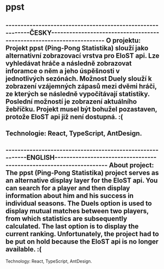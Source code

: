 # ppst
-----------------------------------------------------------ČESKY---------------------------------------------------------------------
O projektu:
Projekt ppst (Ping-Pong Statistika) slouží jako alternativní zobrazovací vrstva pro EloST api.
Lze vyhledávat hráče a následně zobrazovat inforamce o něm a jeho úspěšnosti v jednotlivých sezónách.
Možnost Duely slouží k zobrazení vzájemných zápasů mezi dvěmi hráči, ze kterých se následně vypočítávají statistiky.
Poslední možností je zobrazení aktuálního žebříčku.
Projekt musel být bohužel pozastaven, protože EloST api již není dostupná. :(
-------------------------------------------------------------------------------------------------------------------------------------
Technologie:
React, TypeScript, AntDesign.
-------------------------------------------------------------------------------------------------------------------------------------


----------------------------------------------------------ENGLISH--------------------------------------------------------------------
About project:
The ppst (Ping-Pong Statistika) project serves as an alternative display layer for the EloST api.
You can search for a player and then display information about him and his success in individual seasons.
The Duels option is used to display mutual matches between two players, from which statistics are subsequently calculated.
The last option is to display the current ranking.
Unfortunately, the project had to be put on hold because the EloST api is no longer available. :(
-------------------------------------------------------------------------------------------------------------------------------------
Technology:
React, TypeScript, AntDesign.


